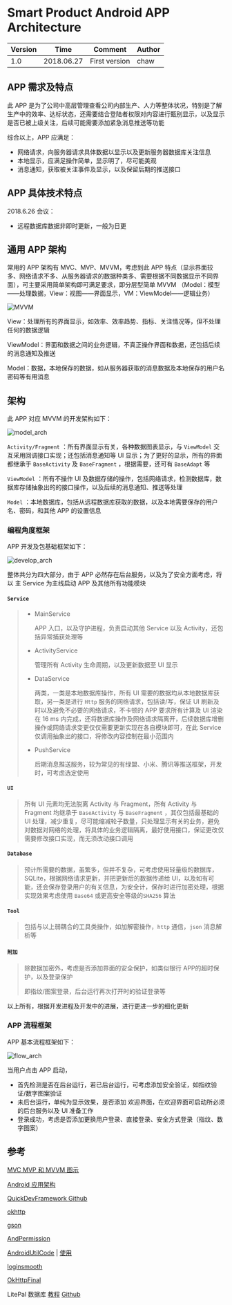 # Smart Product Android APP Architecture

| Version | Time       | Comment       | Author |
| ------- | ---------- | ------------- | ------ |
| 1.0     | 2018.06.27 | First version | chaw   |

## APP 需求及特点

此 APP 是为了公司中高层管理查看公司内部生产、人力等整体状况，特别是了解生产中的效率、达标状态，还需要结合登陆者权限对内容进行甄别显示，以及显示是否已被上级关注，后续可能需要添加紧急消息推送等功能

综合以上，APP 应满足：

- 网络请求，向服务器请求具体数据以显示以及更新服务器数据库关注信息
- 本地显示，应满足操作简单，显示明了，尽可能美观
- 消息通知，获取被关注事件及显示，以及保留后期的推送接口

## APP 具体技术特点

2018.6.26 会议：

- 远程数据库数据非即时更新，一般为日更

## 通用 APP 架构

常用的 APP 架构有 MVC、MVP、MVVM，考虑到此 APP 特点（显示界面较多、网络请求不多、从服务器请求的数据种类多、需要根据不同数据显示不同界面），可主要采用简单架构即可满足要求，即分层型简单 MVVM （Model：模型——处理数据，View：视图——界面显示，VM：ViewModel——逻辑业务）

![MVVM](.\png\MVVM.png)

View：处理所有的界面显示，如效率、效率趋势、指标、关注情况等，但不处理任何的数据逻辑

ViewModel：界面和数据之间的业务逻辑，不真正操作界面和数据，还包括后续的消息通知及推送

Model：数据，本地保存的数据，如从服务器获取的消息数据及本地保存的用户名密码等有用消息

## 架构

此 APP 对应 MVVM 的开发架构如下：

![model_arch](.\png\model_arch.png)

`Activity/Fragment` ：所有界面显示有关，各种数据图表显示，与 `ViewModel` 交互采用回调接口实现；还包括消息通知等 UI 显示；为了更好的显示，所有的界面都继承于 `BaseActivity` 及 `BaseFragment` ，根据需要，还可有 `BaseAdapt` 等

`ViewModel` ：所有不操作 UI 及数据存储的操作，包括网络请求，检测数据库，数据库存储抽象出的的接口操作，以及后续的消息通知、推送等处理

`Model` ：本地数据库，包括从远程数据库获取的数据，以及本地需要保存的用户名、密码，和其他 APP 的设置信息

### 编程角度框架

APP 开发及包基础框架如下：

![develop_arch](.\png\develop_arch.png)

整体共分为四大部分，由于 APP 必然存在后台服务，以及为了安全方面考虑，将以 主 Service 为主线启动 APP 及其他所有功能模块

#### `Service`

> - MainService
>
>   APP 入口，以及守护进程，负责启动其他 Service 以及 Activity，还包括异常捕获处理等
>
> - ActivityService
>
>   管理所有 Activity 生命周期，以及更新数据至 UI 显示
>
> - DataService
>
>   两类，一类是本地数据库操作，所有 UI 需要的数据均从本地数据库获取，另一类是进行 `Http` 服务的网络请求，包括读/写，保证 UI 刷新及时以及避免不必要的网络请求，不卡顿的 APP 要求所有计算及 UI 渲染在 16 ms 内完成，还将数据库操作及网络请求隔离开，后续数据库增删操作或网络请求变更仅仅需要更新实现在各自模块即可，在此 Service 仅调用抽象出的接口，将修改内容控制在最小范围内
>
> - PushService
>
>   后期消息推送服务，较为常见的有绿盟、小米、腾讯等推送框架，开发时，可考虑选定使用

#### `UI`

> 所有 UI 元素均无法脱离 Activity 与 Fragment，所有 Activity 与 Fragment 均继承于 `BaseActivity` 与 `BaseFragment` ，其仅包括最基础的 UI 处理，减少重复，尽可能缩减轮子数量，只处理显示有关的业务，避免对数据对网络的处理，将具体的业务逻辑隔离，最好使用接口，保证更改仅需要修改接口实现，而无须改动接口调用

#### `Database`

> 预计所需要的数据，虽繁多，但并不复杂，可考虑使用轻量级的数据库，SQLite，根据网络请求更新，并把更新后的数据传递给 UI，以及如有可能，还会保存登录用户的有关信息，为安全计，保存时进行加密处理，根据实现效果考虑使用 `Base64` 或更高安全等级的`SHA256` 算法

#### `Tool`

> 包括与以上弱耦合的工具类操作，如加解密操作，`http` 通信，`json` 消息解析等

#### `附加`

> 除数据加密外，考虑是否添加界面的安全保护，如类似银行 APP的超时保护，以及登录保护
>
> 即指纹/图案登录，后台运行再次打开时的验证登录等

以上所有，根据开发进程及开发中的进展，进行更进一步的细化更新

### APP 流程框架

APP 基本流程框架如下：

![flow_arch](.\png\flow_arch.png)

当用户点击 APP 启动，

- 首先检测是否在后台运行，若已后台运行，可考虑添加安全验证，如指纹验证/数字图案验证
- 未后台运行，单纯为显示效果，是否添加 欢迎界面，在欢迎界面可启动所必须的后台服务以及 UI 准备工作
- 登录成功，考虑是否添加更换用户登录、直接登录、安全方式登录（指纹、数字图案）

## 参考

[MVC MVP 和 MVVM 图示](http://www.ruanyifeng.com/blog/2015/02/mvcmvp_mvvm.html) 

[Android 应用架构](http://zqlite.com/2017/05/23/guaide-to-app-arch/) 

[QuickDevFramework Github](https://github.com/ShonLin/QuickDevFramework) 

[okhttp](https://github.com/square/okhttp) 

[gson](https://github.com/google/gson) 

[AndPermission](https://github.com/yanzhenjie/AndPermission) 

[AndroidUtilCode](https://github.com/Blankj/AndroidUtilCode) | [使用](https://blankj.com/2016/07/31/android-utils-code/) 

[loginsmooth](https://github.com/wenzhihao123/Android-loginsmooth-master) 

[OkHttpFinal](https://github.com/pengjianbo/OkHttpFinal) 

LitePal 数据库 [教程](https://blog.csdn.net/guolin_blog/article/category/2522725) [Github](https://github.com/LitePalFramework/LitePal) 